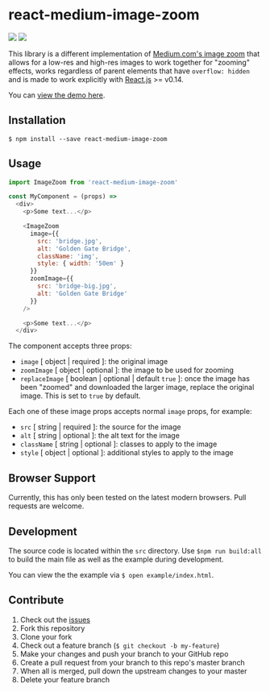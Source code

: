 # react-medium-image-zoom

![](https://img.shields.io/npm/dm/react-medium-image-zoom.svg)
![](https://img.shields.io/npm/v/react-medium-image-zoom.svg)

This library is a different implementation of [Medium.com's image zoom](https://medium.com/design/image-zoom-on-medium-24d146fc0c20) that allows for a low-res and high-res images to work together for "zooming" effects, works regardless of parent elements that have `overflow: hidden` and is made to work explicitly with [React.js](https://github.com/facebook/react) >= v0.14.

You can [view the demo here](https://rpearce.github.io/react-medium-image-zoom/).

## Installation
```
$ npm install --save react-medium-image-zoom
```

## Usage
```js
import ImageZoom from 'react-medium-image-zoom'

const MyComponent = (props) =>
  <div>
    <p>Some text...</p>

    <ImageZoom
      image={{
        src: 'bridge.jpg',
        alt: 'Golden Gate Bridge',
        className: 'img',
        style: { width: '50em' }
      }}
      zoomImage={{
        src: 'bridge-big.jpg',
        alt: 'Golden Gate Bridge'
      }}
    />

    <p>Some text...</p>
  </div>
```

The component accepts three props:
* `image` [ object | required ]: the original image
* `zoomImage` [ object | optional ]: the image to be used for zooming
* `replaceImage` [ boolean | optional | default `true` ]: once the image has been "zoomed" and downloaded the larger image, replace the original image. This is set to `true` by default.

Each one of these image props accepts normal `image` props, for example:
* `src` [ string | required ]: the source for the image
* `alt` [ string | optional ]: the alt text for the image
* `className` [ string | optional ]: classes to apply to the image
* `style` [ object | optional ]: additional styles to apply to the image

## Browser Support
Currently, this has only been tested on the latest modern browsers. Pull requests are welcome.

## Development
The source code is located within the `src` directory. Use `$npm run build:all` to build the main file as well as the example during development.

You can view the the example via `$ open example/index.html`.

## Contribute

1. Check out the [issues](https://github.com/rpearce/react-medium-image-zoom/issues)
1. Fork this repository
1. Clone your fork
1. Check out a feature branch (`$ git checkout -b my-feature`)
1. Make your changes and push your branch to your GitHub repo
1. Create a pull request from your branch to this repo's master branch
1. When all is merged, pull down the upstream changes to your master
1. Delete your feature branch
